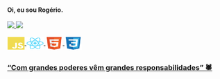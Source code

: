 #### Oi, eu sou Rogério.


<div style="flex-direction: column ">
  <a href="https://github.com/ferreiraeu">
    
  <img height="165em" src="https://github-readme-stats.vercel.app/api?username=ferreiraeu&show_icons=true&theme=merko&include_all_commits=true&count_private=true"/>
    
  <img height="165em" src="https://github-readme-stats.vercel.app/api/top-langs/?username=ferreiraeu&layout=compact&langs_count=7&theme=merko"/>
</div>
  
<div style="display: inline_block"><br>
  <img align="center" alt="teste" height="30" width="40" src="https://raw.githubusercontent.com/devicons/devicon/master/icons/javascript/javascript-plain.svg">
  <img align="center" alt="React" height="30" width="40" src="https://raw.githubusercontent.com/devicons/devicon/master/icons/react/react-original.svg">
  <img align="center" alt="HTML" height="30" width="40" src="https://raw.githubusercontent.com/devicons/devicon/master/icons/html5/html5-original.svg">
  <img align="center" alt="CSS" height="30" width="40" src="https://raw.githubusercontent.com/devicons/devicon/master/icons/css3/css3-original.svg">
</div>
  
  
  
  ##
 
  
###  “Com grandes poderes vêm grandes responsabilidades” 🕷️ 
  

